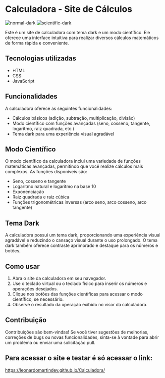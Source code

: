 # Calculadora - Site de Cálculos
![normal-dark](https://github.com/leonardomartindev/Calculadora/assets/100030317/217179ff-d24d-453b-8526-119daa6d661d)
![scientific-dark](https://github.com/leonardomartindev/Calculadora/assets/100030317/3d6163f4-c7d8-4ffe-a739-3e67cbdef31f)



Este é um site de calculadora com tema dark e um modo científico. Ele oferece uma interface intuitiva para realizar diversos cálculos matemáticos de forma rápida e conveniente.

## Tecnologias utilizadas

- HTML
- CSS
- JavaScript

## Funcionalidades

A calculadora oferece as seguintes funcionalidades:

- Cálculos básicos (adição, subtração, multiplicação, divisão)
- Modo científico com funções avançadas (seno, cosseno, tangente, logaritmo, raiz quadrada, etc.)
- Tema dark para uma experiência visual agradável

## Modo Científico

O modo científico da calculadora inclui uma variedade de funções matemáticas avançadas, permitindo que você realize cálculos mais complexos. As funções disponíveis são:

- Seno, cosseno e tangente
- Logaritmo natural e logaritmo na base 10
- Exponenciação
- Raiz quadrada e raiz cúbica
- Funções trigonométricas inversas (arco seno, arco cosseno, arco tangente)

## Tema Dark

A calculadora possui um tema dark, proporcionando uma experiência visual agradável e reduzindo o cansaço visual durante o uso prolongado. O tema dark também oferece contraste aprimorado e destaque para os números e botões.

## Como usar

1. Abra o site da calculadora em seu navegador.
2. Use o teclado virtual ou o teclado físico para inserir os números e operações desejados.
3. Clique nos botões das funções científicas para acessar o modo científico, se necessário.
4. Observe o resultado da operação exibido no visor da calculadora.

## Contribuição

Contribuições são bem-vindas! Se você tiver sugestões de melhorias, correções de bugs ou novas funcionalidades, sinta-se à vontade para abrir um problema ou enviar uma solicitação pull.

## Para acessar o site e testar é só acessar o link: 
https://leonardomartindev.github.io/Calculadora/
